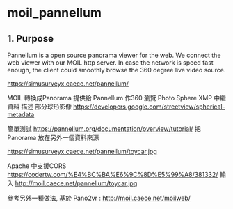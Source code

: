 # moil_pannellum

## 1. Purpose

Pannellum is a open source panorama viewer for the web. We connect the web viewer with our MOIL http server. In case the network is speed fast enough, the client could smoothly browse the 360 degree live video source.      

https://simusurveyx.caece.net/pannellum/


MOIL 轉換成Panorama 提供給 Pannellum 作360 瀏覽
Photo Sphere XMP 中繼資料 描述  部分球形影像
https://developers.google.com/streetview/spherical-metadata

簡單測試
https://pannellum.org/documentation/overview/tutorial/
把Panorama 放在另外一個資料來源

https://simusurveyx.caece.net/pannellum/toycar.jpg

Apache 中支援CORS
https://codertw.com/%E4%BC%BA%E6%9C%8D%E5%99%A8/381332/
輸入
http://moil.caece.net/pannellum/toycar.jpg

參考另外一種做法, 基於 Pano2vr :
http://moil.caece.net/moilweb/
